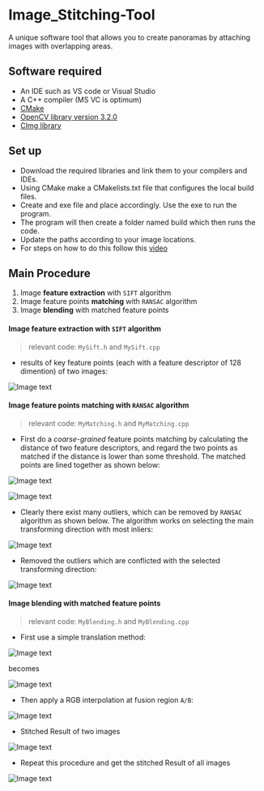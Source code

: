 # Image_Stitching-Tool
A unique software tool that allows you to create panoramas by attaching images with overlapping areas.

## Software required
* An IDE such as VS code or Visual Studio
* A C++ compiler (MS VC is optimum)
* [CMake](https://cmake.org/download/)
* [OpenCV library version 3.2.0](https://opencv.org/releases/page/6/)
* [CImg library](http://www.cimg.eu/)

## Set up
* Download the required libraries and link them to your compilers and IDEs.
* Using CMake make a CMakelists.txt file that configures the local build files.
* Create and exe file and place accordingly. Use the exe to run the program.
* The program will then create a folder named build which then runs the code.
* Update the paths according to your image locations.
* For steps on how to do this follow this [video](https://www.youtube.com/watch?v=m9HBM1m_EMU)

## Main Procedure
1. Image **feature extraction** with `SIFT` algorithm
2. Image feature points **matching** with `RANSAC` algorithm
3. Image **blending** with matched feature points

#### Image feature extraction with `SIFT` algorithm
> relevant code: `MySift.h` and `MySift.cpp`
- results of key feature points (each with a feature descriptor of 128 dimention) of two images:

![Image text](https://github.com/Novice-coder21/Image_Stitching-Tool/blob/main/Images/kps.png)

#### Image feature points **matching** with `RANSAC` algorithm
> relevant code: `MyMatching.h` and `MyMatching.cpp`
- First do a *coarse-grained* feature points matching by calculating the distance of two feature descriptors, and regard the two points as matched if the distance is lower than some threshold. The matched points are lined together as shown below:

![Image text](https://github.com/Novice-coder21/Image_Stitching-Tool/blob/main/Images/kps_real.png)

![Image text](https://github.com/Novice-coder21/Image_Stitching-Tool/blob/main/Images/mixImgWithLine.png)

- Clearly there exist many outliers, which can be removed by `RANSAC` algorithm as shown below. The algorithm works on selecting the main transforming direction with most inliers:

![Image text](https://github.com/Novice-coder21/Image_Stitching-Tool/blob/main/Images/ransac.png)

- Removed the outliers which are conflicted with the selected transforming direction:

![Image text](https://github.com/Novice-coder21/Image_Stitching-Tool/blob/main/Images/mixImgWithLine_fixed.png)

#### Image **blending** with matched feature points
> relevant code: `MyBlending.h` and `MyBlending.cpp`
- First use a simple translation method:

![Image text](https://github.com/Novice-coder21/Image_Stitching-Tool/blob/main/Images/mixImg.png)

becomes

![Image text](https://github.com/Novice-coder21/Image_Stitching-Tool/blob/main/Images/blended.png)

- Then apply a RGB interpolation at fusion region `A/B`:

![Image text](https://github.com/Novice-coder21/Image_Stitching-Tool/blob/main/Images/blend.png)

- Stitched Result of two images

![Image text](https://github.com/Novice-coder21/Image_Stitching-Tool/blob/main/Images/blendedImg.png)

- Repeat this procedure and get the stitched Result of all images

![Image text](https://github.com/Novice-coder21/Image_Stitching-Tool/blob/main/Images/blendedImg0.png)
